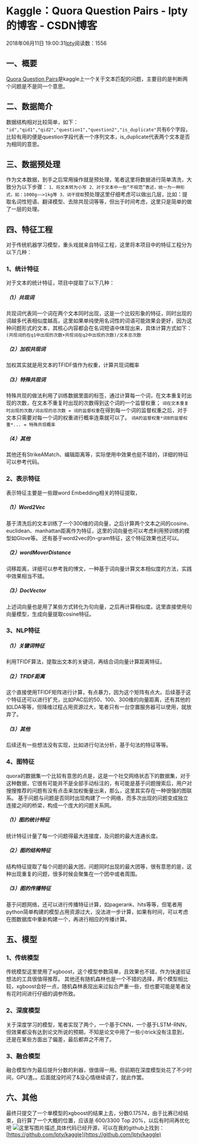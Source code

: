 
# Kaggle：Quora Question Pairs - lpty的博客 - CSDN博客

2018年06月11日 19:00:31[lpty](https://me.csdn.net/sinat_33741547)阅读数：1556



## 一、概要
[Quora Question Pairs](https://www.kaggle.com/c/quora-question-pairs)是kaggle上一个关于文本匹配的问题，主要目的是判断两个问题是不是同一个意思。
## 二、数据简介
数据结构相对比较简单，如下：
`"id","qid1","qid2","question1","question2","is_duplicate"`共有6个字段，比较有用的便是question字段代表一个序列文本，is_duplicate代表两个文本是否为相同的意思。
## 三、数据预处理
作为文本数据，到手之后常用操作就是预处理，笔者这里将数据进行简单清洗，大致分为以下步骤：
`1、将文本转为小写
2、对于文本中一些“不规范”表述，统一为一种形式，如：1000g——>1kg等
3、词干提取`预处理这里仔细考虑可以做出几层，比如：提取名词性短语、翻译模型、去除共现词等等，但出于时间考虑，这里只是简单的做了一层的处理。
## 四、特征工程
对于传统机器学习模型，重头戏就来自特征工程，这里将本项目中的特征工程分为以下几种：
### 1、统计特征
对于文本的统计特征，项目中提取了以下几种：
##### （1）共现词
共现词代表同一个词在两个文本同时出现，这是一个比较形象的特征，同时出现的词越多代表相似度越高，这里如果单纯使用名词性的词语可能效果会更好，因为这种问题形式的文本，其核心内容都会在名词短语中体现出来，具体计算方式如下：
`(共现词的在q1中出现的次数+共现词在q2中出现的次数)/文本总次数`
##### （2）加权共现词
加权其实就是用文本的TFIDF值作为权重，计算共现词概率
##### （3）特殊共现词
特殊共现的做法利用了训练数据里面的标签，通过计算每一个词，在文本重复时出现的次数，在文本不重复时出现的次数得到这个词的一个监督权重；
`词在文本重复时出现的次数/词出现的总次数 = 词的监督权重`在得到每一个词的监督权重之后，对于文本只需要对每一个词的权重进行概率连乘就可以了。
`词A的监督权重*词B的监督权重*... = 特殊共现概率`
##### （4）其他
其他还有StrikeAMatch、编辑距离等，实际使用中效果也挺不错的，详细的特征可以参考代码。
### 2、表示特征
表示特征主要是一些跟word Embedding相关的特征提取，
##### （1）Word2Vec
基于清洗后的文本训练了一个300维的词向量，之后计算两个文本之间的cosine、euclidean、manhattan距离作为特征，这里的词向量也可以考虑利用预训练的模型如Glove等。
还有基于word2vec的n-gram特征，这个特征效果也还可以。
##### （2）wordMoverDistance
词移距离，详细可以参考我的博文，一种基于词向量计算文本相似度的方法，实践中效果相当不错。
##### （3）DocVector
上述词向量也是用了某些方式转化为句向量，之后再计算相似度。这里直接使用句向量模型，生成向量提取cosine特征。
### 3、NLP特征
##### （1）关键词特征
利用TFIDF算法，提取出文本的关键词，再结合词向量计算距离特征。
##### （2）TFIDF距离
这个直接使用TFIDF矩阵进行计算，有点暴力，因为这个矩阵有点大。后续基于这个特征还可以进行扩充，比如PAC后的50、100、300维的向量距离，还有其他的如LDA等等，但降维过程占用资源过大，笔者只有一台空置服务器可以使用，就放弃了。
##### （3）其他
后续还有一些想法没有实现，比如进行句法分析，基于句法的特征等等。
### 4、图特征
quora的数据集一个比较有意思的点是，这是一个社交网络状态下的数据集，对于这种数据，它很有可能并不是全部手动标注的，有可能是基于问题搜索后，用户对搜搜推荐的问题有没有点击来加权衡量出来，那么，这里其实存在一种很强的图联系。
基于问题与问题是否同时出现构建了一个网络，而多次出现的问题变成独立连接之间的桥梁，构成一个庞大的问题关系网。
##### （1）图的统计特征
统计特征计量了每一个问题得最大连接度，及问题的最大连通长度。
##### （2）图的结构特征
结构特征提取了每个问题的最大团，问题同时出现的最大团等，很有意思的是，这种出现重复的问题，很多时候会聚集在一个团中或者周围。
##### （3）图的传播特征
基于问题网络，还可以进行传播特征计算，如pagerank、hits等等，但笔者用python简单构建的模型占用资源过大，没法进一步计算，如果有时间，可以考虑在图数据库中重新构建一个，再进行相应的传播计算。
## 五、模型
### 1、传统模型
传统模型这里使用了xgboost，这个模型参数简单，且效果也不错，作为快速验证想法的工具很值得推荐。
其他还有随机森林也是一个不错的选择，两个模型相比较，xgboost会好一点，随机森林表现出来过拟合严重一些，但也要可能是笔者没有花时间进行仔细的调参所致。
### 2、深度模型
关于深度学习的模型，笔者实现了两个，一个基于CNN，一个基于LSTM-RNN，但效果都没有达到论文所说的预期，不知是论文中用了一些小trick没有注意到，还是在某些方面出了偏差，最后都弃之不用了。
### 3、融合模型
融合模型作为最后提升分数的利器，很值得一用。但前期在深度模型处花了不少时间，GPU渣。。后面就没时间了&没心情继续调了，就此作罢。
## 六、其他
最终只提交了一个单模型的xgboost的结果上去，分数0.17574，由于比赛已经结束，自行算了一个大概的位置，应该是 600/3300 Top 20%，以后有时间再优化吧
![这里写图片描述](https://img-blog.csdn.net/20180611185933404?watermark/2/text/aHR0cHM6Ly9ibG9nLmNzZG4ubmV0L3NpbmF0XzMzNzQxNTQ3/font/5a6L5L2T/fontsize/400/fill/I0JBQkFCMA==/dissolve/70)[ ](https://img-blog.csdn.net/20180611185933404?watermark/2/text/aHR0cHM6Ly9ibG9nLmNzZG4ubmV0L3NpbmF0XzMzNzQxNTQ3/font/5a6L5L2T/fontsize/400/fill/I0JBQkFCMA==/dissolve/70)
具体代码已经开源，可以在我的github上找到：[https://github.com/lpty/kaggle](https://github.com/lpty/kaggle)
[            ](https://img-blog.csdn.net/20180611185933404?watermark/2/text/aHR0cHM6Ly9ibG9nLmNzZG4ubmV0L3NpbmF0XzMzNzQxNTQ3/font/5a6L5L2T/fontsize/400/fill/I0JBQkFCMA==/dissolve/70)

